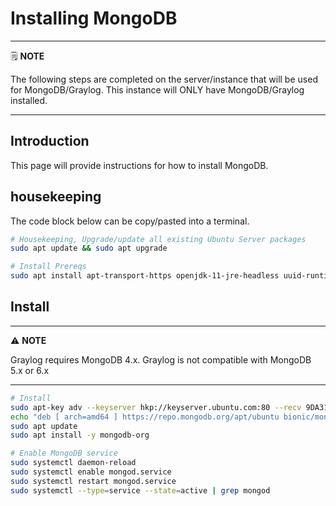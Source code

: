 # Installing MongoDB

---
🗒️ **NOTE**

The following steps are completed on the server/instance that will be used for MongoDB/Graylog. This instance will ONLY have MongoDB/Graylog installed.

---

## Introduction

This page will provide instructions for how to install MongoDB.

## housekeeping

The code block below can be copy/pasted into a terminal.

```sh
# Housekeeping, Upgrade/update all existing Ubuntu Server packages
sudo apt update && sudo apt upgrade

# Install Prereqs
sudo apt install apt-transport-https openjdk-11-jre-headless uuid-runtime pwgen

```

## Install

---
⚠️ **NOTE**

Graylog requires MongoDB 4.x. Graylog is not compatible with MongoDB 5.x or 6.x

---

```sh
# Install
sudo apt-key adv --keyserver hkp://keyserver.ubuntu.com:80 --recv 9DA31620334BD75D9DCB49F368818C72E52529D4
echo "deb [ arch=amd64 ] https://repo.mongodb.org/apt/ubuntu bionic/mongodb-org/4.0 multiverse" | sudo tee /etc/apt/sources.list.d/mongodb-org-4.0.list
sudo apt update
sudo apt install -y mongodb-org

# Enable MongoDB service
sudo systemctl daemon-reload
sudo systemctl enable mongod.service
sudo systemctl restart mongod.service
sudo systemctl --type=service --state=active | grep mongod

```